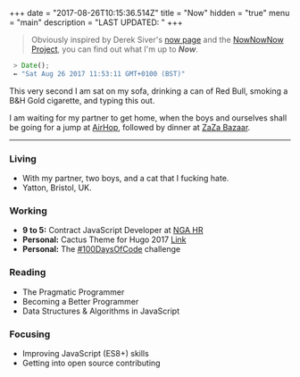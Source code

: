 +++
date = "2017-08-26T10:15:36.514Z"
title = "Now"
hidden = "true"
menu = "main"
description = "LAST UPDATED: "
+++

 > Obviously inspired by Derek Siver's [now page](http://sivers.org/now) and the [NowNowNow Project](http://nownownow.com/about), you can find out what I'm up to **_Now_**.

```javascript
 > Date();
 ⇜ "Sat Aug 26 2017 11:53:11 GMT+0100 (BST)"
```

This very second I am sat on my sofa, drinking a can of Red Bull, smoking a B&H Gold cigarette, and typing this out.

I am waiting for my partner to get home, when the boys and ourselves shall be going for a jump at [AirHop](http://www.airhop-bristol.com/), followed by dinner at [ZaZa Bazaar](http://www.zazabazaar.com/).

---

### Living
 - With my partner, two boys, and a cat that I fucking hate.
 - Yatton, Bristol, UK.

### Working
 - **9 to 5:** Contract JavaScript Developer at [NGA HR](https://en.wikipedia.org/wiki/Northgate_Information_Solutions)
 - **Personal:** Cactus Theme for Hugo 2017 [Link](https://github.com/jacobwarduk/hugo-cactus-theme-2017)
 - **Personal:** The [#100DaysOfCode](https://github.com/jacobwarduk/100-days-of-code) challenge

### Reading
 - The Pragmatic Programmer
 - Becoming a Better Programmer
 - Data Structures & Algorithms in JavaScript

### Focusing
 - Improving JavaScript (ES8+) skills
 - Getting into open source contributing
